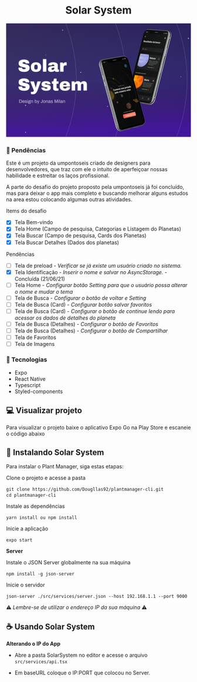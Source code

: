 <h1 align="center">Solar System</h1>

<img src=".github/solar-system.png" alt="Solar System">

### 🚧 Pendências

Este é um projeto da umpontoseis criado de designers para desenvolvedores, que traz com ele o intuito de aperfeiçoar nossas habilidade e estreitar os laços profissional.

A parte do desafio do projeto proposto pela umpontoseis já foi concluído, mas para deixar o app mais completo e buscando melhorar alguns estudos na area estou colocando algumas outras atividades.

Items do desafio
- [x] Tela Bem-vindo
- [x] Tela Home (Campo de pesquisa, Categorias e Listagem do Planetas)
- [x] Tela Buscar (Campo de pesquisa, Cards dos Planetas)
- [x] Tela Buscar Detalhes (Dados dos planetas)

Pendências
- [ ] Tela de preload - *Verificar se já existe um usuário criado no sistema.*
- [x] Tela Identificação - *Inserir o nome e salvar no AsyncStorage.* - Concluída (21/06/21)
- [ ] Tela Home - *Configurar botão Setting para que o usuário possa alterar o nome e mudar o tema*
- [ ] Tela de Busca - *Configurar o botão de voltar e Setting*
- [ ] Tela de Busca (Card) - *Configurar botão salvar favoritos*
- [ ] Tela de Busca (Card) - *Configurar o botão de continue lendo para acessar os dados de detalhes do planeta*
- [ ] Tela de Busca (Detalhes) - *Configurar o botão de Favoritos*
- [ ] Tela de Busca (Detalhes) - *Configurar o botão de Compartilhar*
- [ ] Tela de Favoritos
- [ ] Tela de Imagens

### 🧪 Tecnologias
 * Expo
 * React Native
 * Typescript
 * Styled-components

## 💻 Visualizar projeto

Para visualizar o projeto baixe o aplicativo Expo Go na Play Store e escaneie o código abaixo

## 🚀 Instalando Solar System

Para instalar o Plant Manager, siga estas etapas:

Clone o projeto e acesse a pasta

```
git clone https://github.com/Dougllas92/plantmanager-cli.git
cd plantmanager-cli
```

Instale as dependências
```
yarn install ou npm install
```

Inicie a aplicação
```
expo start
```

**Server**

Instale o JSON Server globalmente na sua máquina

```
npm install -g json-server
```

Inicie o servidor
```
json-server ./src/services/server.json --host 192.168.1.1 --port 9000
```

⚠️ *Lembre-se de utilizar o endereço IP da sua máquina* ⚠️


## ☕ Usando Solar System

**Alterando o IP do App**

* Abre a pasta SolarSystem no editor e acesse o arquivo `src/services/api.tsx`

* Em baseURL coloque o IP:PORT que colocou no Server.